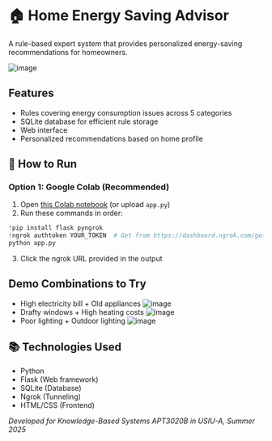 # 🏠 Home Energy Saving Advisor

A rule-based expert system that provides personalized energy-saving recommendations for homeowners.

![image](https://github.com/user-attachments/assets/3d52fe6e-f9fc-4322-86f4-69c1ab003223)

## Features
- Rules covering energy consumption issues across 5 categories
- SQLite database for efficient rule storage
- Web interface
- Personalized recommendations based on home profile

## 🚀 How to Run

### Option 1: Google Colab (Recommended)
1. Open [this Colab notebook]([https://colab.research.google.com/](https://colab.research.google.com/drive/18FN0HSfL7CwiH2T5oEp2RcZTlQWdcbQ3?usp=sharing)) (or upload `app.py`)
2. Run these commands in order:
```python
!pip install flask pyngrok
!ngrok authtoken YOUR_TOKEN  # Get from https://dashboard.ngrok.com/get-started
python app.py
```
3. Click the ngrok URL provided in the output

## Demo Combinations to Try
- High electricity bill + Old appliances
![image](https://github.com/user-attachments/assets/161e9147-548a-4b77-97f4-d1656e6cf511)
- Drafty windows + High heating costs
![image](https://github.com/user-attachments/assets/0f4bf9d5-936c-4239-854b-d3f6cdb08d0a)
- Poor lighting + Outdoor lighting
![image](https://github.com/user-attachments/assets/52a205bf-5459-44aa-bc26-e1e6383d5d9e)

## 📚 Technologies Used
- Python
- Flask (Web framework)
- SQLite (Database)
- Ngrok (Tunneling)
- HTML/CSS (Frontend)

*Developed for Knowledge-Based Systems APT3020B in USIU-A, Summer 2025*
